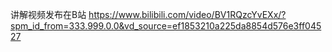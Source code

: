 讲解视频发布在B站
https://www.bilibili.com/video/BV1RQzcYvEXx/?spm_id_from=333.999.0.0&vd_source=ef1853210a225da8854d576e3ff04527
